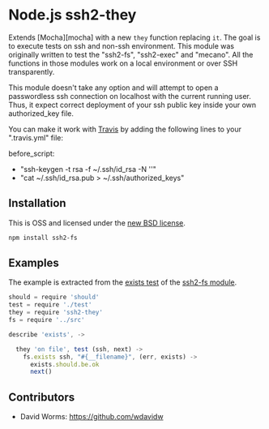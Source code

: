 
Node.js ssh2-they
=================

Extends [Mocha][mocha] with a new `they` function replacing `it`. The goal is 
to execute tests on ssh and non-ssh environment. This module was originally 
written to test the "ssh2-fs", "ssh2-exec" and "mecano". All the functions in 
those modules work on a local environment or over SSH transparently.

This module doesn't take any option and will attempt to open a passwordless
ssh connection on localhost with the current running user. Thus, it expect 
correct deployment of your ssh public key inside your own authorized_key file.

You can make it work with [Travis][travis] by adding the following lines to 
your ".travis.yml" file:

before_script:
  - "ssh-keygen -t rsa -f ~/.ssh/id_rsa -N ''"
  - "cat ~/.ssh/id_rsa.pub > ~/.ssh/authorized_keys"

Installation
------------

This is OSS and licensed under the [new BSD license][license].

```bash
npm install ssh2-fs
```

Examples
--------

The example is extracted from the [exists test][exists] of the [ssh2-fs module][fs].

```js
should = require 'should'
test = require './test'
they = require 'ssh2-they'
fs = require '../src'

describe 'exists', ->

  they 'on file', test (ssh, next) ->
    fs.exists ssh, "#{__filename}", (err, exists) ->
      exists.should.be.ok
      next()

```

Contributors
------------

*   David Worms: <https://github.com/wdavidw>

[fs]: https://github.com/adaltas/node-ssh2-fs
[exists]: https://github.com/adaltas/node-ssh2-fs/blob/master/test/exists.coffee
[ssh2]: https://github.com/mscdex/ssh2
[license]: https://github.com/adaltas/node-ssh2-they/blob/master/LICENSE.md
[travis]: https://travis-ci.org/
